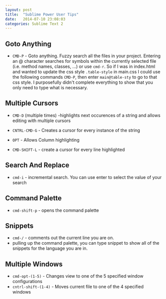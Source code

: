 ```yaml
---
layout: post
title:  "Sublime Power User Tips"
date:   2014-07-10 23:08:03
categories: Sublime Text 2
---
```


## Goto Anything

* `CMD-P` - Goto anything. Fuzzy search all the files in your project. Entering an @ character searches for symbols within the currently selected file (i.e. method names, classes, ...) or use `cmd-r`. So if I was in index.html and wanted to update the css style `.table-style` in main.css I could use the following commands `CMD-P`, then enter `main@table-sty` to go to that css style. I purposefully didn't complete everything to show that you only need to type what is necessary.

## Multiple Cursors
* `CMD-D` (multiple times) -highlights next occurences of a string and allows editing with multiple cursors

* `CNTRL-CMD-G` - Creates a cursor for every instance of the string

* `OPT` - Allows Column highlighting

* `CMD-SHIFT-L` - create a cursor for every line highlighted


## Search And Replace

* `cmd-i` - incremental search. You can use enter to select the value of your search

## Command Palette

* `cmd-shift-p` - opens the command palette

## Snippets

* `cmd-/` - comments out the current line you are on.
* pulling up the command palette, you can type snippet to show all of the snippets for the language you are in.

## Multiple Windows

* `cmd-opt-(1-5)` - Changes view to one of the 5 specified window configurations
* `cntrl-shift-(1-4)` - Moves current file to one of the 4 specified windows

